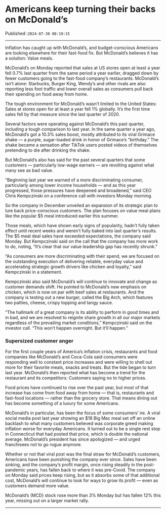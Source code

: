# Americans keep turning their backs on McDonald’s

Published :`2024-07-30 08:19:15`

---

Inflation has caught up with McDonald’s, and budget-conscious Americans are looking elsewhere for their fast-food fix. But McDonald’s believes it has a solution: Value meals.

McDonald’s on Monday reported that sales at US stores open at least a year fell 0.7% last quarter from the same period a year earlier, dragged down by fewer customers going to the fast-food company’s restaurants. McDonald’s isn’t alone: Starbucks, Burger King, Wendy’s and other rivals are also reporting less foot traffic and lower overall sales as consumers pull back their spending on food away from home.

The tough environment for McDonald’s wasn’t limited to the United States: Sales at stores open for at least a year fell 1% globally. It’s the first time sales fell by that measure since the last quarter of 2020.

Several factors were operating against McDonald’s this past quarter, including a tough comparison to last year. In the same quarter a year ago, McDonald’s got a 10.3% sales boost, mostly attributed to its viral Grimace shake — a purple, sugar-loaded drink in honor of Grimace’s “birthday.” The shake became a sensation after TikTok users posted videos of themselves pretending to die after drinking the shake.

But McDonald’s also has said for the past several quarters that some customers — particularly low-wage earners — are revolting against what many see as bad value.

“Beginning last year we warned of a more discriminating consumer, particularly among lower income households — and as this year progressed, those pressures have deepened and broadened,” said CEO Chris Kempczinski on a conference call with investors Monday morning.

So the company in December unveiled an expansion of its strategic plan to lure back price-conscious customers. The plan focuses on value meal plans like the popular $5 meal introduced earlier this summer.

Those meals, which have shown early signs of popularity, hadn’t fully taken effect until recent weeks and weren’t fully baked into last quarter’s results. The $5 meal deal sales have exceeded expectations, the company said Monday. But Kempczinski said on the call that the company has more work to do, noting, “It’s clear that our value leadership gap has recently shrunk.”

“As consumers are more discriminating with their spend, we are focused on the outstanding execution of delivering reliable, everyday value and accelerating strategic growth drivers like chicken and loyalty,” said Kempczinski in a statement.

Kempczinski also said McDonald’s will continue to innovate and change as customer demands shift. He pointed to McDonald’s new emphasis on chicken, which is now on par with beef sales at restaurants. And the company is testing out a new burger, called the Big Arch, which features two patties, cheese, crispy topping and tangy sauce.

“The hallmark of a great company is its ability to perform in good times and in bad, and we are resolved to reignite share growth in all our major markets regardless of the prevailing market conditions,” Kempczinski said on the investor call. “This won’t happen overnight. But it’ll happen.”

### Supersized customer anger

For the first couple years of America’s inflation crisis, restaurants and food companies like McDonald’s and Coca-Cola said consumers were responding well to constant price increases and were willing to shell out more for their favorite meals, snacks and treats. But the tide began to turn last year. McDonald’s then reported what has become a trend for the restaurant and its competitors: Customers saying no to higher prices.

Food prices have continued to rise over the past year, but most of that increase has come from food away from home — that is, restaurants and fast-food locations — rather than the grocery store. That means dining out has become something of a luxury for some Americans.

McDonald’s in particular, has been the focus of some consumers’ ire. A viral social media post last year showing an $18 Big Mac meal set off an online backlash to what many customers believed was corporate greed making inflation worse for everyday Americans. It turned out to be a single rest stop in Connecticut that had posted that price, which is double the national average. McDonald’s president has since apologized — and urged franchisees not to go rogue anymore.

Whether or not that viral post was the final straw for McDonald’s customers, Americans have been punishing the company ever since. Sales have been sinking, and the company’s profit margin, once rising steadily in the post-pandemic years, has fallen back to where it was pre-Covid. The company on Monday said prices keep rising, but as it absorbs some of that additional cost, McDonald’s will continue to look for ways to grow its profit — even as customers demand more value.

McDonald’s (MCD) stock rose more than 3% Monday but has fallen 12% this year, missing out on a larger market rally.

---

